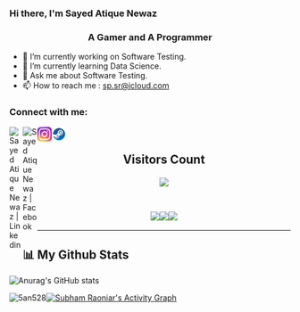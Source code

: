 ### Hi there, I'm Sayed Atique Newaz


 <h3 align="center">A Gamer and A Programmer</h3>

- 🔭 I’m currently working on Software Testing.
- 🌱 I’m currently learning Data Science.
- 💬 Ask me about Software Testing.
- 📫 How to reach me :  sp.sr@icloud.com




<h3 align="left">Connect with me:</h3>
<p align="left">

<a href="https://bd.linkedin.com/in/sayed-atique-newaz-b99052215" target="_blank">
   <img align="left" alt="Sayed Atique Newaz | Linkedin" width="24px" src="https://github.com/piyushP7pravin/piyushP7pravin/blob/master/Linkedin.svg" />
  </a>
  <a href="https://www.facebook.com/atique.eros/" target="_blank">
   <img align="left" alt="Sayed Atique Newaz | Facebook" width="26px" src="https://github.com/shakiliitju/shakiliitju/blob/main/facebook.svg" />
</a>
   <a href="https://www.instagram.com/_ding_dong_so_long_/" target="_blank">
   <img align="left" alt="Sayed Atique Newaz | Facebook" width="26px" src="https://github.com/wle8300/instagram-logo/blob/master/logo.svg" />
</a>
 <a href="https://steamcommunity.com/id/5an528/" target="_blank">
   <img align="left" alt="Sayed Atique Newaz | Facebook" width="26px" src="https://github.com/5an528/Database-/blob/main/icons8-steam.svg" />
</a>
<br>
</p>
<div align="center">
<h2 align="centre">Visitors Count</h2>  
<p align="center"><img align="center" src="https://profile-counter.glitch.me/{5an528}/count.svg" /></p> 
<br>
</div>
<p align="center">
<img align="" height='120px' src="https://github.com/aryashah2k/aryashah2k/blob/main/assets/Geometric%20White.gif" /><img align="" height='120px' src="https://raw.githubusercontent.com/rodrigograca31/rodrigograca31/master/matrix.svg" /><img align="" height='120px' src="https://github.com/aryashah2k/aryashah2k/blob/main/assets/Geometric%20White.gif" />
</p>
<hr>

## 📊 My Github Stats

![Anurag's GitHub stats](https://github-readme-stats.vercel.app/api?username=5an528&show_icons=true&theme=cobalt)
<p><img align="left" src="https://github-readme-stats.vercel.app/api/top-langs?username=5an528&show_icons=true&locale=en&layout=compact" alt="5an528" /></p>
<a href="https://github.com/5an528/github-readme-activity-graph"><img alt="Subham Raoniar's Activity Graph" src="https://activity-graph.herokuapp.com/graph?username=5an528&bg_color=0D1117&color=5BCDEC&line=5BCDEC&point=FFFFFF&hide_border=true" /></a>

